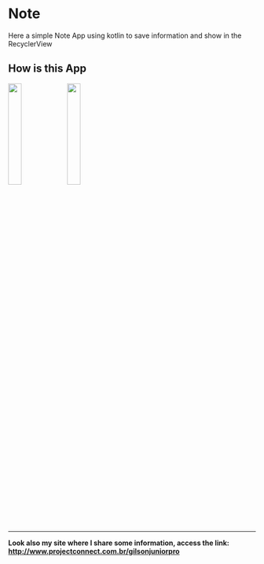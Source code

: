 # Note

Here a simple Note App using kotlin to save information and show in the RecyclerView

## How is this App
<img src="http://www.projectconnect.com.br/github_imagens/Screenshot_20180703-134105.png" width="23%"></img>
<img src="http://www.projectconnect.com.br/github_imagens/Screenshot_20180703-134058.png" width="23%"></img>

-------------
**Look also my site where I share some information, access the link: http://www.projectconnect.com.br/gilsonjuniorpro**
